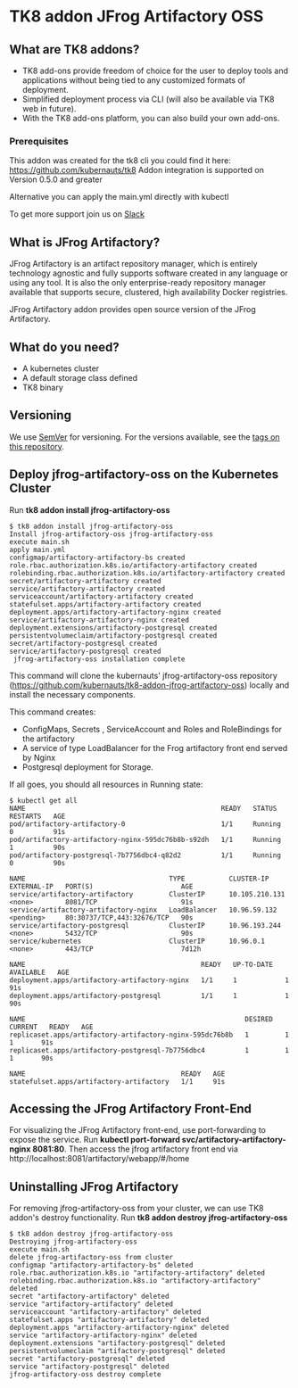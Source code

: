 # TK8 addon JFrog Artifactory OSS

## What are TK8 addons?

- TK8 add-ons provide freedom of choice for the user to deploy tools and applications without being tied to any customized formats of deployment.
- Simplified deployment process via CLI (will also be available via TK8 web in future).
- With the TK8 add-ons platform, you can also build your own add-ons.

### Prerequisites

This addon was created for the tk8 cli you could find it here: https://github.com/kubernauts/tk8
Addon integration is supported on Version 0.5.0 and greater

Alternative you can apply the main.yml directly with kubectl

To get more support join us on [Slack](https://kubernauts-slack-join.herokuapp.com)

## What is JFrog Artifactory?

JFrog Artifactory is an artifact repository manager, which is entirely technology agnostic and fully supports software created in any language or using any tool. It is also the only enterprise-ready repository manager available that supports secure, clustered, high availability Docker registries.

JFrog Artifactory addon provides open source version of the JFrog Artifactory.

## What do you need?

- A kubernetes cluster
- A default storage class defined
- TK8 binary

## Versioning

We use [SemVer](http://semver.org/) for versioning. For the versions available, see the [tags on this repository](https://github.com/your/project/tags). 

## Deploy jfrog-artifactory-oss on the Kubernetes Cluster

Run **tk8 addon install jfrog-artifactory-oss**

    $ tk8 addon install jfrog-artifactory-oss
    Install jfrog-artifactory-oss jfrog-artifactory-oss
    execute main.sh
    apply main.yml
    configmap/artifactory-artifactory-bs created
    role.rbac.authorization.k8s.io/artifactory-artifactory created
    rolebinding.rbac.authorization.k8s.io/artifactory-artifactory created
    secret/artifactory-artifactory created
    service/artifactory-artifactory created
    serviceaccount/artifactory-artifactory created
    statefulset.apps/artifactory-artifactory created
    deployment.apps/artifactory-artifactory-nginx created
    service/artifactory-artifactory-nginx created
    deployment.extensions/artifactory-postgresql created
    persistentvolumeclaim/artifactory-postgresql created
    secret/artifactory-postgresql created
    service/artifactory-postgresql created
     jfrog-artifactory-oss installation complete

This command will clone the kubernauts' jfrog-artifactory-oss repository (https://github.com/kubernauts/tk8-addon-jfrog-artifactory-oss) locally and install the necessary components.

This command creates:
- ConfigMaps, Secrets , ServiceAccount and Roles and RoleBindings for the artifactory
- A service of type LoadBalancer for the Frog artifactory front end served by Nginx
- Postgresql deployment for Storage.

If all goes, you should all resources in Running state:

    $ kubectl get all
    NAME                                                 READY   STATUS    RESTARTS   AGE
    pod/artifactory-artifactory-0                        1/1     Running   0          91s
    pod/artifactory-artifactory-nginx-595dc76b8b-s92dh   1/1     Running   1          90s
    pod/artifactory-postgresql-7b7756dbc4-q82d2          1/1     Running   0          90s
     
    NAME                                    TYPE           CLUSTER-IP       EXTERNAL-IP   PORT(S)                      AGE
    service/artifactory-artifactory         ClusterIP      10.105.210.131   <none>        8081/TCP                     91s
    service/artifactory-artifactory-nginx   LoadBalancer   10.96.59.132     <pending>     80:30737/TCP,443:32676/TCP   90s
    service/artifactory-postgresql          ClusterIP      10.96.193.244    <none>        5432/TCP                     90s
    service/kubernetes                      ClusterIP      10.96.0.1        <none>        443/TCP                      7d12h
     
    NAME                                            READY   UP-TO-DATE   AVAILABLE   AGE
    deployment.apps/artifactory-artifactory-nginx   1/1     1            1           91s
    deployment.apps/artifactory-postgresql          1/1     1            1           90s
     
    NAME                                                       DESIRED   CURRENT   READY   AGE
    replicaset.apps/artifactory-artifactory-nginx-595dc76b8b   1         1         1       91s
    replicaset.apps/artifactory-postgresql-7b7756dbc4          1         1         1       90s
     
    NAME                                       READY   AGE
    statefulset.apps/artifactory-artifactory   1/1     91s
    
   
## Accessing the JFrog Artifactory Front-End

For visualizing the JFrog Artifactory front-end, use port-forwarding to expose the service. Run **kubectl port-forward svc/artifactory-artifactory-nginx 8081:80**. Then access the jfrog artifactory front end via http://localhost:8081/artifactory/webapp/#/home

## Uninstalling JFrog Artifactory

For removing jfrog-artifactory-oss from your cluster, we can use TK8 addon's destroy functionality. Run **tk8 addon destroy jfrog-artifactory-oss**

    $ tk8 addon destroy jfrog-artifactory-oss
    Destroying jfrog-artifactory-oss
    execute main.sh
    delete jfrog-artifactory-oss from cluster
    configmap "artifactory-artifactory-bs" deleted
    role.rbac.authorization.k8s.io "artifactory-artifactory" deleted
    rolebinding.rbac.authorization.k8s.io "artifactory-artifactory" deleted
    secret "artifactory-artifactory" deleted
    service "artifactory-artifactory" deleted
    serviceaccount "artifactory-artifactory" deleted
    statefulset.apps "artifactory-artifactory" deleted
    deployment.apps "artifactory-artifactory-nginx" deleted
    service "artifactory-artifactory-nginx" deleted
    deployment.extensions "artifactory-postgresql" deleted
    persistentvolumeclaim "artifactory-postgresql" deleted
    secret "artifactory-postgresql" deleted
    service "artifactory-postgresql" deleted
    jfrog-artifactory-oss destroy complete
